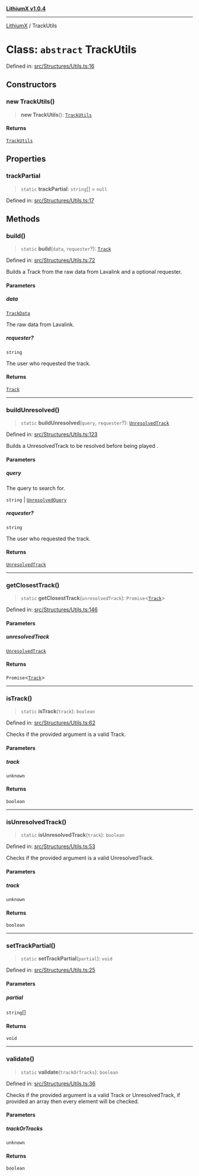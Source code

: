 [**LithiumX v1.0.4**](../README.md)

***

[LithiumX](../globals.md) / TrackUtils

# Class: `abstract` TrackUtils

Defined in: [src/Structures/Utils.ts:16](https://github.com/anantix-network/LithiumX/blob/1ee801f60507a40b0e1da1b728c5a61e34ba8699/src/Structures/Utils.ts#L16)

## Constructors

### new TrackUtils()

> **new TrackUtils**(): [`TrackUtils`](TrackUtils.md)

#### Returns

[`TrackUtils`](TrackUtils.md)

## Properties

### trackPartial

> `static` **trackPartial**: `string`[] = `null`

Defined in: [src/Structures/Utils.ts:17](https://github.com/anantix-network/LithiumX/blob/1ee801f60507a40b0e1da1b728c5a61e34ba8699/src/Structures/Utils.ts#L17)

## Methods

### build()

> `static` **build**(`data`, `requester`?): [`Track`](../interfaces/Track.md)

Defined in: [src/Structures/Utils.ts:72](https://github.com/anantix-network/LithiumX/blob/1ee801f60507a40b0e1da1b728c5a61e34ba8699/src/Structures/Utils.ts#L72)

Builds a Track from the raw data from Lavalink and a optional requester.

#### Parameters

##### data

[`TrackData`](../interfaces/TrackData.md)

The raw data from Lavalink.

##### requester?

`string`

The user who requested the track.

#### Returns

[`Track`](../interfaces/Track.md)

***

### buildUnresolved()

> `static` **buildUnresolved**(`query`, `requester`?): [`UnresolvedTrack`](../interfaces/UnresolvedTrack.md)

Defined in: [src/Structures/Utils.ts:123](https://github.com/anantix-network/LithiumX/blob/1ee801f60507a40b0e1da1b728c5a61e34ba8699/src/Structures/Utils.ts#L123)

Builds a UnresolvedTrack to be resolved before being played  .

#### Parameters

##### query

The query to search for.

`string` | [`UnresolvedQuery`](../interfaces/UnresolvedQuery.md)

##### requester?

`string`

The user who requested the track.

#### Returns

[`UnresolvedTrack`](../interfaces/UnresolvedTrack.md)

***

### getClosestTrack()

> `static` **getClosestTrack**(`unresolvedTrack`): `Promise`\<[`Track`](../interfaces/Track.md)\>

Defined in: [src/Structures/Utils.ts:146](https://github.com/anantix-network/LithiumX/blob/1ee801f60507a40b0e1da1b728c5a61e34ba8699/src/Structures/Utils.ts#L146)

#### Parameters

##### unresolvedTrack

[`UnresolvedTrack`](../interfaces/UnresolvedTrack.md)

#### Returns

`Promise`\<[`Track`](../interfaces/Track.md)\>

***

### isTrack()

> `static` **isTrack**(`track`): `boolean`

Defined in: [src/Structures/Utils.ts:62](https://github.com/anantix-network/LithiumX/blob/1ee801f60507a40b0e1da1b728c5a61e34ba8699/src/Structures/Utils.ts#L62)

Checks if the provided argument is a valid Track.

#### Parameters

##### track

`unknown`

#### Returns

`boolean`

***

### isUnresolvedTrack()

> `static` **isUnresolvedTrack**(`track`): `boolean`

Defined in: [src/Structures/Utils.ts:53](https://github.com/anantix-network/LithiumX/blob/1ee801f60507a40b0e1da1b728c5a61e34ba8699/src/Structures/Utils.ts#L53)

Checks if the provided argument is a valid UnresolvedTrack.

#### Parameters

##### track

`unknown`

#### Returns

`boolean`

***

### setTrackPartial()

> `static` **setTrackPartial**(`partial`): `void`

Defined in: [src/Structures/Utils.ts:25](https://github.com/anantix-network/LithiumX/blob/1ee801f60507a40b0e1da1b728c5a61e34ba8699/src/Structures/Utils.ts#L25)

#### Parameters

##### partial

`string`[]

#### Returns

`void`

***

### validate()

> `static` **validate**(`trackOrTracks`): `boolean`

Defined in: [src/Structures/Utils.ts:36](https://github.com/anantix-network/LithiumX/blob/1ee801f60507a40b0e1da1b728c5a61e34ba8699/src/Structures/Utils.ts#L36)

Checks if the provided argument is a valid Track or UnresolvedTrack, if provided an array then every element will be checked.

#### Parameters

##### trackOrTracks

`unknown`

#### Returns

`boolean`
